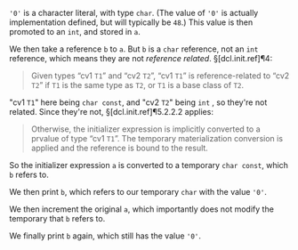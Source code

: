 `'0'` is a character literal, with type `char`. (The value of `'0'` is actually implementation defined, but will typically be `48`.) This value is then promoted to an `int`, and stored in `a`.

We then take a reference `b` to `a`. But `b` is a `char` reference, not an `int` reference, which means they are not *reference related*. §[dcl.init.ref]¶4:
> Given types “cv1 `T1`” and “cv2 `T2`”, “cv1 `T1`” is reference-related to “cv2 `T2`” if `T1` is the same type as `T2`, or `T1` is a base class of `T2`.

"cv1 `T1`" here being `char const`, and "cv2 `T2`" being `int` , so they're not related. Since they're not,  §[dcl.init.ref]¶5.2.2.2 applies:

> Otherwise, the initializer expression is implicitly converted to a prvalue of type “cv1 `T1`”. The temporary materialization conversion is applied and the reference is bound to the result.

So the initializer expression `a` is converted to a temporary `char const`, which `b` refers to.

We then print `b`, which refers to our temporary `char` with the value `'0'`.

We then increment the original `a`, which importantly does not modify the temporary that `b` refers to.

We finally print `b` again, which still has the value `'0'`.